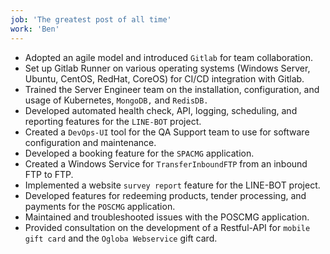 ```yaml
---
job: 'The greatest post of all time'
work: 'Ben'
---
```

  - Adopted an agile model and introduced `Gitlab` for team collaboration.
  - Set up Gitlab Runner on various operating systems (Windows Server, Ubuntu, CentOS, RedHat, CoreOS) for CI/CD integration with Gitlab.
  - Trained the Server Engineer team on the installation, configuration, and usage of Kubernetes, `MongoDB,` and `RedisDB.`
  - Developed automated health check, API, logging, scheduling, and reporting features for the `LINE-BOT` project.
  - Created a `DevOps-UI` tool for the QA Support team to use for software configuration and maintenance.
  - Developed a booking feature for the `SPACMG` application.
  - Created a Windows Service for `TransferInboundFTP` from an inbound FTP to FTP.
  - Implemented a website `survey report` feature for the LINE-BOT project.
  - Developed features for redeeming products, tender processing, and payments for the `POSCMG` application.
  - Maintained and troubleshooted issues with the POSCMG application.
  - Provided consultation on the development of a Restful-API for `mobile gift card` and the `Ogloba Webservice` gift card.
